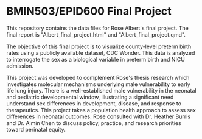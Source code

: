 # BMIN503/EPID600 Final Project

This repository contains the data files for Rose Albert's final project. The final report is "Albert_final_project.html" and "Albert_final_project.qmd".

The objective of this final project is to visualize county-level preterm birth rates using a publicly available dataset, CDC Wonder. This data is analyzed to interrogate the sex as a biological variable in preterm birth and NICU admission. 

This project was developed to complement Rose's thesis research which investigates molecular mechanisms underlying male vulnerability to early life lung injury. There is a well-established male vulnerability in the neonatal and pediatric developmental window, illustrating a significant need understand sex differences in development, disease, and response to therapeutics. This project takes a population health approach to assess sex differences in neonatal outcomes. Rose consulted with Dr. Heather Burris and Dr. Aimin Chen to discuss policy, practice, and research priorities toward perinatal equity.
